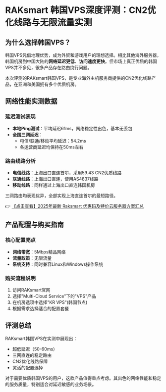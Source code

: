 # RAKsmart 韩国VPS深度评测：CN2优化线路与无限流量实测

## 为什么选择韩国VPS？

韩国VPS凭借地理优势，成为外贸和游戏用户的理想选择。相比其他海外服务器，韩国机房到中国大陆的**网络延迟更低**、**访问速度更快**。但市场上真正优质的韩国VPS并不多见，很多产品存在路由绕行问题。

本次评测的RAKsmart韩国VPS，是专业海外主机服务商提供的CN2优化线路产品，在亚洲和美国拥有多个优质机房。

## 网络性能实测数据

### 延迟测试表现
- **本地Ping测试**：平均延迟61ms，网络稳定性出色，基本无丢包
- **全国三网延迟**：
  - 电信/联通/移动平均延迟：54.2ms
  - 各运营商延迟均保持在50ms左右

### 路由线路分析
- **电信线路**：上海出口直连首尔，采用59.43 CN2优质线路
- **联通线路**：上海出口直连，使用AS4837线路
- **移动线路**：同样通过上海出口直连韩国机房

三网路由均表现优异，全部实现上海直连首尔的最短路径。

👉 [【点击查看】2025年最新 Raksmart 优惠码及特价云服务器方案汇总](https://bit.ly/raksmart)

## 产品配置与购买指南

### 核心配置亮点
- **网络带宽**：5Mbps精品网络
- **流量政策**：无限流量
- **系统支持**：同时兼容Linux和Windows操作系统

### 购买流程说明
1. 访问RAKsmart官网
2. 选择"Multi-Cloud Service"下的"VPS"产品
3. 在机房选项中选择"KR VPS"(韩国节点)
4. 根据需求选择适合的配置套餐

## 评测总结

RAKsmart韩国VPS在实测中展现出：
- 超低延迟（50-60ms）
- 三网直连的稳定路由
- CN2优化线路保障
- 灵活的配置选择

对于需要优质韩国VPS的用户，这款产品值得重点考虑。其出色的网络性能和稳定的服务质量，特别适合对延迟敏感的业务场景。
